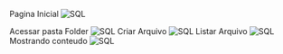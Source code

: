 Pagina Inicial
![SQL](https://github.com/ErnandesAJr/SegInfor/blob/master/Atividades/Atividade-ComandoInjection/paginaInicial.PNG)

Acessar pasta Folder 
![SQL](https://github.com/ErnandesAJr/SegInfor/blob/master/Atividades/Atividade-ComandoInjection/acessarPastaFolder.PNG)
Criar Arquivo
![SQL](https://github.com/ErnandesAJr/SegInfor/blob/master/Atividades/Atividade-ComandoInjection/criarArquivo.PNG)
Listar Arquivo
![SQL](https://github.com/ErnandesAJr/SegInfor/blob/master/Atividades/Atividade-ComandoInjection/listarArquivos.PNG)
Mostrando conteudo 
![SQL](https://github.com/ErnandesAJr/SegInfor/blob/master/Atividades/Atividade-ComandoInjection/mostrarConteudoArquivo.PNG)


